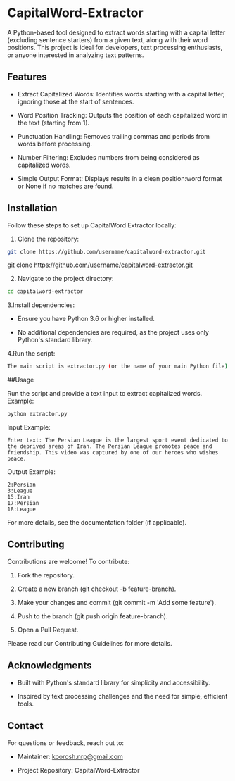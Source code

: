 # CapitalWord-Extractor
A Python-based tool designed to extract words starting with a capital letter (excluding sentence starters) from a given text, along with their word positions. This project is ideal for developers, text processing enthusiasts, or anyone interested in analyzing text patterns.

## Features

* Extract Capitalized Words: Identifies words starting with a capital letter, ignoring those at the start of sentences.

* Word Position Tracking: Outputs the position of each capitalized word in the text (starting from 1).

* Punctuation Handling: Removes trailing commas and periods from words before processing.

* Number Filtering: Excludes numbers from being considered as capitalized words.

* Simple Output Format: Displays results in a clean position:word format or None if no matches are found.

## Installation
Follow these steps to set up CapitalWord Extractor locally:
1. Clone the repository:
```bash
git clone https://github.com/username/capitalword-extractor.git
```
git clone https://github.com/username/capitalword-extractor.git

2. Navigate to the project directory:
```bash
cd capitalword-extractor
```
3.Install dependencies:

* Ensure you have Python 3.6 or higher installed.

* No additional dependencies are required, as the project uses only Python's standard library.

4.Run the script:
```bash
The main script is extractor.py (or the name of your main Python file).
```

##Usage

Run the script and provide a text input to extract capitalized words. Example:
```bash
python extractor.py
```
Input Example:
```plian
Enter text: The Persian League is the largest sport event dedicated to the deprived areas of Iran. The Persian League promotes peace and friendship. This video was captured by one of our heroes who wishes peace.
```
Output Example:
```plain
2:Persian
3:League
15:Iran
17:Persian
18:League
```
For more details, see the documentation folder (if applicable).

## Contributing

Contributions are welcome! To contribute:

1. Fork the repository.

2. Create a new branch (git checkout -b feature-branch).

3. Make your changes and commit (git commit -m 'Add some feature').

4. Push to the branch (git push origin feature-branch).

5. Open a Pull Request.

Please read our Contributing Guidelines for more details.

## Acknowledgments
* Built with Python's standard library for simplicity and accessibility.

* Inspired by text processing challenges and the need for simple, efficient tools.

## Contact
For questions or feedback, reach out to:
* Maintainer: koorosh.nrp@gmail.com

* Project Repository: CapitalWord-Extractor
